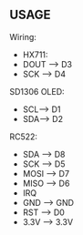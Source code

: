 ## USAGE
Wiring:
* HX711:
* DOUT --> D3
* SCK --> D4

SD1306 OLED:
* SCL--> D1
* SDA--> D2

RC522:
* SDA --> D8
* SCK --> D5
* MOSI --> D7
* MISO --> D6
* IRQ
* GND --> GND
* RST --> D0
* 3.3V --> 3.3V
